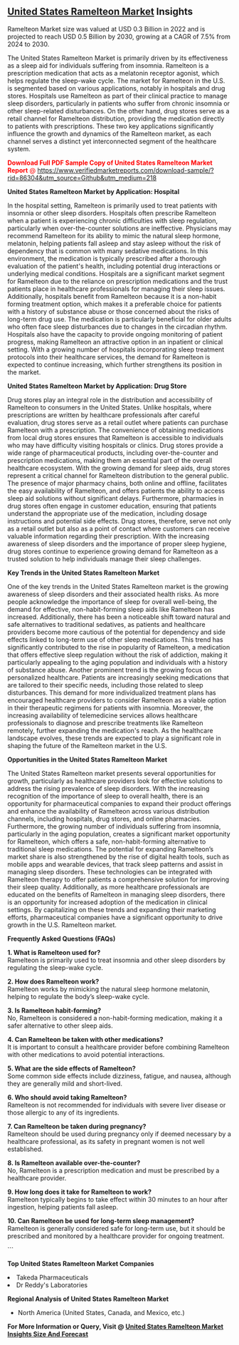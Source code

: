<h2><a href="https://www.verifiedmarketreports.com/download-sample/?rid=86304&amp;utm_source=Github&amp;utm_medium=218" target="_blank">United States Ramelteon Market</a> Insights</h2><p>Ramelteon Market size was valued at USD 0.3 Billion in 2022 and is projected to reach USD 0.5 Billion by 2030, growing at a CAGR of 7.5% from 2024 to 2030.</p><p> <p>The United States Ramelteon Market is primarily driven by its effectiveness as a sleep aid for individuals suffering from insomnia. Ramelteon is a prescription medication that acts as a melatonin receptor agonist, which helps regulate the sleep-wake cycle. The market for Ramelteon in the U.S. is segmented based on various applications, notably in hospitals and drug stores. Hospitals use Ramelteon as part of their clinical practice to manage sleep disorders, particularly in patients who suffer from chronic insomnia or other sleep-related disturbances. On the other hand, drug stores serve as a retail channel for Ramelteon distribution, providing the medication directly to patients with prescriptions. These two key applications significantly influence the growth and dynamics of the Ramelteon market, as each channel serves a distinct yet interconnected segment of the healthcare system. <p><span class=""><span style="color: #ff0000;"><strong>Download Full PDF Sample Copy of United States Ramelteon Market Report</strong> @ </span><a href="https://www.verifiedmarketreports.com/download-sample/?rid=86304&amp;utm_source=Github&amp;utm_medium=218" target="_blank">https://www.verifiedmarketreports.com/download-sample/?rid=86304&amp;utm_source=Github&amp;utm_medium=218</a></span></p></p> <p><b>United States Ramelteon Market by Application: Hospital</b></p> <p>In the hospital setting, Ramelteon is primarily used to treat patients with insomnia or other sleep disorders. Hospitals often prescribe Ramelteon when a patient is experiencing chronic difficulties with sleep regulation, particularly when over-the-counter solutions are ineffective. Physicians may recommend Ramelteon for its ability to mimic the natural sleep hormone, melatonin, helping patients fall asleep and stay asleep without the risk of dependency that is common with many sedative medications. In this environment, the medication is typically prescribed after a thorough evaluation of the patient's health, including potential drug interactions or underlying medical conditions. Hospitals are a significant market segment for Ramelteon due to the reliance on prescription medications and the trust patients place in healthcare professionals for managing their sleep issues. Additionally, hospitals benefit from Ramelteon because it is a non-habit forming treatment option, which makes it a preferable choice for patients with a history of substance abuse or those concerned about the risks of long-term drug use. The medication is particularly beneficial for older adults who often face sleep disturbances due to changes in the circadian rhythm. Hospitals also have the capacity to provide ongoing monitoring of patient progress, making Ramelteon an attractive option in an inpatient or clinical setting. With a growing number of hospitals incorporating sleep treatment protocols into their healthcare services, the demand for Ramelteon is expected to continue increasing, which further strengthens its position in the market. <p><b>United States Ramelteon Market by Application: Drug Store</b></p> <p>Drug stores play an integral role in the distribution and accessibility of Ramelteon to consumers in the United States. Unlike hospitals, where prescriptions are written by healthcare professionals after careful evaluation, drug stores serve as a retail outlet where patients can purchase Ramelteon with a prescription. The convenience of obtaining medications from local drug stores ensures that Ramelteon is accessible to individuals who may have difficulty visiting hospitals or clinics. Drug stores provide a wide range of pharmaceutical products, including over-the-counter and prescription medications, making them an essential part of the overall healthcare ecosystem. With the growing demand for sleep aids, drug stores represent a critical channel for Ramelteon distribution to the general public. The presence of major pharmacy chains, both online and offline, facilitates the easy availability of Ramelteon, and offers patients the ability to access sleep aid solutions without significant delays. Furthermore, pharmacies in drug stores often engage in customer education, ensuring that patients understand the appropriate use of the medication, including dosage instructions and potential side effects. Drug stores, therefore, serve not only as a retail outlet but also as a point of contact where customers can receive valuable information regarding their prescription. With the increasing awareness of sleep disorders and the importance of proper sleep hygiene, drug stores continue to experience growing demand for Ramelteon as a trusted solution to help individuals manage their sleep challenges. <p><b>Key Trends in the United States Ramelteon Market</b></p> <p>One of the key trends in the United States Ramelteon market is the growing awareness of sleep disorders and their associated health risks. As more people acknowledge the importance of sleep for overall well-being, the demand for effective, non-habit-forming sleep aids like Ramelteon has increased. Additionally, there has been a noticeable shift toward natural and safe alternatives to traditional sedatives, as patients and healthcare providers become more cautious of the potential for dependency and side effects linked to long-term use of other sleep medications. This trend has significantly contributed to the rise in popularity of Ramelteon, a medication that offers effective sleep regulation without the risk of addiction, making it particularly appealing to the aging population and individuals with a history of substance abuse. Another prominent trend is the growing focus on personalized healthcare. Patients are increasingly seeking medications that are tailored to their specific needs, including those related to sleep disturbances. This demand for more individualized treatment plans has encouraged healthcare providers to consider Ramelteon as a viable option in their therapeutic regimens for patients with insomnia. Moreover, the increasing availability of telemedicine services allows healthcare professionals to diagnose and prescribe treatments like Ramelteon remotely, further expanding the medication's reach. As the healthcare landscape evolves, these trends are expected to play a significant role in shaping the future of the Ramelteon market in the U.S. <p><b>Opportunities in the United States Ramelteon Market</b></p> <p>The United States Ramelteon market presents several opportunities for growth, particularly as healthcare providers look for effective solutions to address the rising prevalence of sleep disorders. With the increasing recognition of the importance of sleep to overall health, there is an opportunity for pharmaceutical companies to expand their product offerings and enhance the availability of Ramelteon across various distribution channels, including hospitals, drug stores, and online pharmacies. Furthermore, the growing number of individuals suffering from insomnia, particularly in the aging population, creates a significant market opportunity for Ramelteon, which offers a safe, non-habit-forming alternative to traditional sleep medications. The potential for expanding Ramelteon’s market share is also strengthened by the rise of digital health tools, such as mobile apps and wearable devices, that track sleep patterns and assist in managing sleep disorders. These technologies can be integrated with Ramelteon therapy to offer patients a comprehensive solution for improving their sleep quality. Additionally, as more healthcare professionals are educated on the benefits of Ramelteon in managing sleep disorders, there is an opportunity for increased adoption of the medication in clinical settings. By capitalizing on these trends and expanding their marketing efforts, pharmaceutical companies have a significant opportunity to drive growth in the U.S. Ramelteon market. <p><b>Frequently Asked Questions (FAQs)</b></p> <p><b>1. What is Ramelteon used for?</b><br>Ramelteon is primarily used to treat insomnia and other sleep disorders by regulating the sleep-wake cycle.</p> <p><b>2. How does Ramelteon work?</b><br>Ramelteon works by mimicking the natural sleep hormone melatonin, helping to regulate the body’s sleep-wake cycle.</p> <p><b>3. Is Ramelteon habit-forming?</b><br>No, Ramelteon is considered a non-habit-forming medication, making it a safer alternative to other sleep aids.</p> <p><b>4. Can Ramelteon be taken with other medications?</b><br>It is important to consult a healthcare provider before combining Ramelteon with other medications to avoid potential interactions.</p> <p><b>5. What are the side effects of Ramelteon?</b><br>Some common side effects include dizziness, fatigue, and nausea, although they are generally mild and short-lived.</p> <p><b>6. Who should avoid taking Ramelteon?</b><br>Ramelteon is not recommended for individuals with severe liver disease or those allergic to any of its ingredients.</p> <p><b>7. Can Ramelteon be taken during pregnancy?</b><br>Ramelteon should be used during pregnancy only if deemed necessary by a healthcare professional, as its safety in pregnant women is not well established.</p> <p><b>8. Is Ramelteon available over-the-counter?</b><br>No, Ramelteon is a prescription medication and must be prescribed by a healthcare provider.</p> <p><b>9. How long does it take for Ramelteon to work?</b><br>Ramelteon typically begins to take effect within 30 minutes to an hour after ingestion, helping patients fall asleep.</p> <p><b>10. Can Ramelteon be used for long-term sleep management?</b><br>Ramelteon is generally considered safe for long-term use, but it should be prescribed and monitored by a healthcare provider for ongoing treatment.</p> ```</p><p><strong>Top United States Ramelteon Market Companies</strong></p><div data-test-id=""><p><li>Takeda Pharmaceuticals</li><li> Dr Reddy's Laboratories</li></p><div><strong>Regional Analysis of&nbsp;United States Ramelteon Market</strong></div><ul><li dir="ltr"><p dir="ltr">North America&nbsp;(United States, Canada, and Mexico, etc.)</p></li></ul><p><strong>For More Information or Query, Visit @&nbsp;</strong><strong><a href="https://www.verifiedmarketreports.com/product/global-ramelteon-market-growth-status-and-outlook-2019-2024/?utm_source=Github&amp;utm_medium=218" target="_blank">United States Ramelteon Market Insights Size And Forecast</a></strong></p></div>
